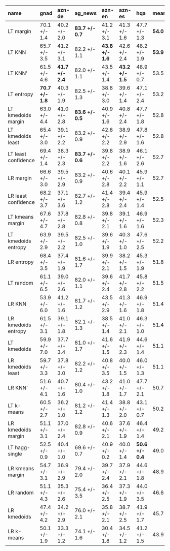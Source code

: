 | name                | gnad             | azn-de           | ag_news          | azn-en           | azn-es           | hqa              | mean     |
|:--------------------|:-----------------|:-----------------|:-----------------|:-----------------|:-----------------|:-----------------|:---------|
| LT margin           | 70.1 +/- 1.4     | 40.2 +/- 2.0     | **83.7 +/- 0.7** | 41.2 +/- 3.1     | 41.3 +/- 1.6     | 47.7 +/- 1.3     | **54.0** |
| LT KNN              | 65.7 +/- 3.5     | 41.2 +/- 3.1     | 82.2 +/- 1.1     | **43.8 +/- 1.6** | 42.6 +/- 2.4     | 48.2 +/- 1.9     | **53.9** |
| LT KNN'             | 61.5 +/- 4.6     | **41.7 +/- 2.4** | 82.0 +/- 1.1     | 43.5 +/- 1.4     | **43.2 +/- 1.5** | 48.9 +/- 0.7     | 53.5     |
| LT entropy          | **70.7 +/- 1.8** | 40.3 +/- 1.9     | 82.5 +/- 1.3     | 38.8 +/- 3.0     | 39.6 +/- 1.4     | 47.1 +/- 2.4     | 53.2     |
| LT kmedoids margin  | 63.0 +/- 4.4     | 41.0 +/- 2.8     | **83.6 +/- 0.5** | 40.9 +/- 1.6     | 40.8 +/- 2.4     | 47.7 +/- 1.8     | 52.8     |
| LT kmedoids least   | 65.4 +/- 3.0     | 39.1 +/- 2.2     | 83.2 +/- 0.9     | 42.6 +/- 2.2     | 38.9 +/- 2.9     | 47.8 +/- 1.6     | 52.8     |
| LT least confidence | 69.4 +/- 1.4     | 38.3 +/- 2.3     | **83.7 +/- 0.6** | 39.8 +/- 2.2     | 38.9 +/- 1.6     | 46.1 +/- 2.6     | 52.7     |
| LR margin           | 66.6 +/- 3.0     | 39.5 +/- 2.9     | 83.2 +/- 0.9     | 40.6 +/- 2.8     | 40.1 +/- 2.2     | 45.9 +/- 1.1     | 52.7     |
| LR least confidence | 68.2 +/- 3.7     | 37.1 +/- 3.6     | 82.7 +/- 1.2     | 41.4 +/- 2.8     | 39.4 +/- 2.4     | 45.9 +/- 1.4     | 52.5     |
| LT kmeans margin    | 67.6 +/- 4.7     | 37.8 +/- 2.8     | 82.8 +/- 0.8     | 39.8 +/- 2.1     | 39.1 +/- 1.6     | 46.9 +/- 1.6     | 52.3     |
| LT kmedoids entropy | 63.9 +/- 2.9     | 39.5 +/- 2.2     | 82.5 +/- 1.0     | 39.6 +/- 1.9     | 40.3 +/- 1.0     | 47.6 +/- 2.5     | 52.2     |
| LR entropy          | 68.4 +/- 3.5     | 37.4 +/- 1.9     | 81.6 +/- 1.7     | 39.9 +/- 2.1     | 38.2 +/- 1.5     | 45.3 +/- 1.9     | 51.8     |
| LT random           | 61.1 +/- 6.5     | 39.0 +/- 2.6     | 82.0 +/- 1.1     | 39.6 +/- 2.4     | 41.7 +/- 2.8     | 45.8 +/- 2.2     | 51.5     |
| LR KNN              | 53.9 +/- 6.0     | 41.2 +/- 1.6     | 81.7 +/- 1.2     | 43.5 +/- 2.9     | 41.3 +/- 1.6     | 46.9 +/- 1.8     | 51.4     |
| LR kmedoids entropy | 61.5 +/- 3.1     | 39.1 +/- 1.8     | 82.1 +/- 1.3     | 38.5 +/- 1.4     | 41.0 +/- 2.1     | 46.3 +/- 1.0     | 51.4     |
| LT kmedoids         | 59.9 +/- 7.0     | 37.7 +/- 3.4     | 81.0 +/- 1.7     | 41.6 +/- 1.5     | 41.9 +/- 2.3     | 44.6 +/- 1.4     | 51.1     |
| LR kmedoids least   | 59.7 +/- 3.3     | 37.8 +/- 3.0     | 82.2 +/- 1.2     | 40.8 +/- 3.5     | 40.0 +/- 1.5     | 46.0 +/- 1.3     | 51.1     |
| LR KNN'             | 51.6 +/- 4.1     | 40.7 +/- 1.6     | 80.4 +/- 1.0     | 43.2 +/- 1.8     | 41.0 +/- 1.7     | 47.7 +/- 2.1     | 50.7     |
| LT k-means          | 60.5 +/- 2.7     | 36.2 +/- 1.0     | 81.2 +/- 1.2     | 41.4 +/- 1.3     | 38.8 +/- 2.0     | 43.1 +/- 0.7     | 50.2     |
| LR kmedoids margin  | 51.1 +/- 3.1     | 37.0 +/- 2.4     | 82.8 +/- 0.9     | 40.6 +/- 2.1     | 37.6 +/- 1.9     | 46.4 +/- 1.4     | 49.2     |
| LT hagg-single      | 52.5 +/- 0.9     | 40.4 +/- 1.0     | 69.6 +/- 0.7     | 40.9 +/- 0.2     | 40.0 +/- 1.4     | **50.6 +/- 0.4** | 49.0     |
| LR kmeans margin    | 54.7 +/- 3.1     | 36.9 +/- 2.9     | 79.4 +/- 2.0     | 39.7 +/- 2.4     | 37.9 +/- 2.1     | 44.6 +/- 1.8     | 48.9     |
| LR random           | 51.1 +/- 4.3     | 35.3 +/- 2.6     | 75.4 +/- 3.5     | 36.4 +/- 2.5     | 37.3 +/- 1.9     | 44.0 +/- 3.5     | 46.6     |
| LR kmedoids         | 47.4 +/- 4.2     | 34.2 +/- 2.9     | 76.0 +/- 2.1     | 35.8 +/- 2.1     | 38.7 +/- 2.5     | 41.9 +/- 1.7     | 45.7     |
| LR k-means          | 50.1 +/- 1.9     | 33.3 +/- 1.2     | 74.1 +/- 1.6     | 30.4 +/- 1.8     | 34.5 +/- 1.2     | 41.2 +/- 1.5     | 43.9     |